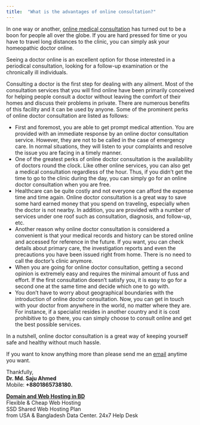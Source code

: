 ```yaml
---
title:  "What is the advantages of online consultation?"
---
```

<p>In one way or another, <a href="http://www.jannathomeo.org/consultation/online-consultation.html">online medical consultation</a> has turned out to be a boon for people all over the globe. If you are hard pressed for time or you have to travel long distances to the clinic, you can simply ask your homeopathic doctor online.</p>

<p>Seeing a doctor online is an excellent option for those interested in a periodical consultation, looking for a follow-up examination or the chronically ill individuals.</p>

<p>Consulting a doctor is the first step for dealing with any ailment. Most of the consultation services that you will find online have been primarily conceived for helping people consult a doctor without leaving the comfort of their homes and discuss their problems in private. There are numerous benefits of this facility and it can be used by anyone. Some of the prominent perks of online doctor consultation are listed as follows:</p>

<ul>
    <li>First and foremost, you are able to get prompt medical attention. You are provided with an immediate response by an online doctor consultation service. However, they are not to be called in the case of emergency care. In normal situations, they will listen to your complaints and resolve the issue you are facing in a timely manner.</li>
    <li>One of the greatest perks of online doctor consultation is the availability of doctors round the clock. Like other online services, you can also get a medical consultation regardless of the hour. Thus, if you didn’t get the time to go to the clinic during the day, you can simply go for an online doctor consultation when you are free.</li>
    <li>Healthcare can be quite costly and not everyone can afford the expense time and time again. Online doctor consultation is a great way to save some hard earned money that you spend on traveling, especially when the doctor is not nearby. In addition, you are provided with a number of services under one roof such as consultation, diagnosis, and follow-up, etc.</li>
    <li>Another reason why online doctor consultation is considered a convenient is that your medical records and history can be stored online and accessed for reference in the future. If you want, you can check details about primary care, the investigation reports and even the precautions you have been issued right from home. There is no need to call the doctor’s clinic anymore.</li>
    <li>When you are going for online doctor consultation, getting a second opinion is extremely easy and requires the minimal amount of fuss and effort. If the first consultation doesn’t satisfy you, it is easy to go for a second one at the same time and decide which one to go with.</li>
    <li>You don’t have to worry about geographical boundaries with the introduction of online doctor consultation. Now, you can get in touch with your doctor from anywhere in the world, no matter where they are. For instance, if a specialist resides in another country and it is cost prohibitive to go there, you can simply choose to consult online and get the best possible services.</li>
</ul>

<p>In a nutshell, online doctor consultation is a great way of keeping yourself safe and healthy without much hassle.</p>

<p>If you want to know anything more than please send me an <a href="mailto:rahi.hpathybd@gmail.com">email</a> anytime you want.</p>

<p>Thankfully,<br />
<b>Dr. Md. Saju Ahmed</b><br />
Mobile: <b>+8801865738180.</b> </p>

<strong><a href="https://manage.xeonbd.com/aff.php?aff=325&page=defaultURL" target="_blank">Domain and Web Hosting in BD</a></strong><br>                        Flexible & Cheap Web Hosting<br>                        SSD Shared Web Hosting Plan<br>                        from USA & Bangladesh Data Center. 24x7 Help Desk                                    
